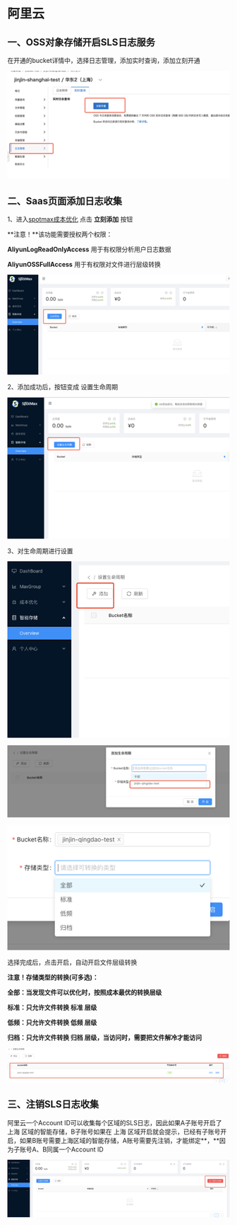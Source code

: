 # 阿里云

## 一、OSS对象存储开启SLS日志服务

在开通的bucket详情中，选择日志管理，添加实时查询，添加立刻开通

![](<../../.gitbook/assets/image (190).png>)

## 二、Saas页面添加日志收集

1、进入[spotmax成本优化](https://manage.spotmaxtech.com) 点击 **立刻添加** 按钮

**注意！**该功能需要授权两个权限：

**AliyunLogReadOnlyAccess** 用于有权限分析用户日志数据

**AliyunOSSFullAccess** 用于有权限对文件进行层级转换

![](<../../.gitbook/assets/image (191).png>)

2、添加成功后，按钮变成 设置生命周期

![](<../../.gitbook/assets/image (192).png>)

3、对生命周期进行设置

![](<../../.gitbook/assets/image (193).png>)

![](<../../.gitbook/assets/image (194).png>)

![](<../../.gitbook/assets/image (195).png>)

选择完成后，点击开启，自动开启文件层级转换

**注意！存储类型的转换(可多选)：**

**全部：当发现文件可以优化时，按照成本最优的转换层级**

**标准：只允许文件转换 标准 层级**

**低频：只允许文件转换 低频 层级**

**归档：只允许文件转换 归档 层级，当访问时，需要把文件解冷才能访问**

![](<../../.gitbook/assets/image (196).png>)

## 三、注销SLS日志收集

阿里云一个Account ID可以收集每个区域的SLS日志，因此如果A子账号开启了 上海 区域的智能存储，B子账号如果在 上海 区域开启就会提示，已经有子账号开启，如果B账号需要上海区域的智能存储，A账号需要先注销，才能绑定**，**因为子账号A、B同属一个Account ID

![](<../../.gitbook/assets/image (197).png>)
